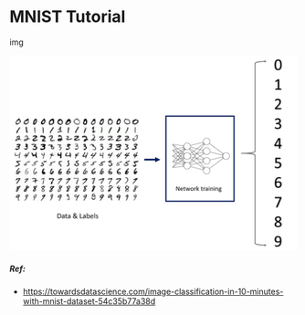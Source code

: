 # MNIST Tutorial

img

![mnist image](../images/mnist001.png "Logo Title Text 1")




##### Ref: 
* https://towardsdatascience.com/image-classification-in-10-minutes-with-mnist-dataset-54c35b77a38d
